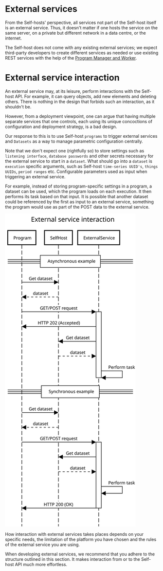 # External services

From the Self-hosts' perspective, all services not part of the Self-host itself is an external service. Thus, it doesn't matter if one hosts the service on the same server, on a private but different network in a data centre, or the internet.

The Self-host does not come with any existing external services; we expect third-party developers to create different services as needed or use existing REST services with the help of the [Program Manager and Worker][1].

# External service interaction

An external service may, at its leisure, perform interactions with the Self-host API. For example, it can query objects, add new elements and deleting others. There is nothing in the design that forbids such an interaction, as it shouldn't be.

However, from a deployment viewpoint, one can argue that having multiple separate services that one controls, each using its unique concoctions of configuration and deployment strategy, is a bad design.

Our response to this is to use Self-host `programs` to trigger external services and `Datasets` as a way to manage parametric configuration centrally.

Note that we don't expect one (rightfully so) to store settings such as `listening interface`, `database passwords` and other secrets necessary for the external service to start in a `dataset`. What should go into a `dataset` is `execution` specific arguments, such as Self-host `time-series UUID's`, `things UUIDs`, `period ranges` etc. Configurable parameters used as input when triggering an external service.

For example, instead of storing program-specific settings in a program, a dataset can be used, which the program loads on each execution. It then performs its task based on that input. It is possible that another dataset could be referenced by the first as input to an external service, something the program would use as part of the POST data to the external service.

![External service interaction example][fig1]

How interaction with external services takes places depends on your specific needs, the limitation of the platform you have chosen and the rules of the external service you are using.

When developing external services, we recommend that you adhere to the structure outlined in this section. It makes interaction from or to the Self-host API much more effortless.



[1]: <https://github.com/self-host/self-host/blob/main/docs/program_manager_worker.md> "Program Manager and Worker" 
[fig1]: https://raw.githubusercontent.com/self-host/self-host/main/docs/assets/external_service_interaction_ex.svg "External service interaction example"
